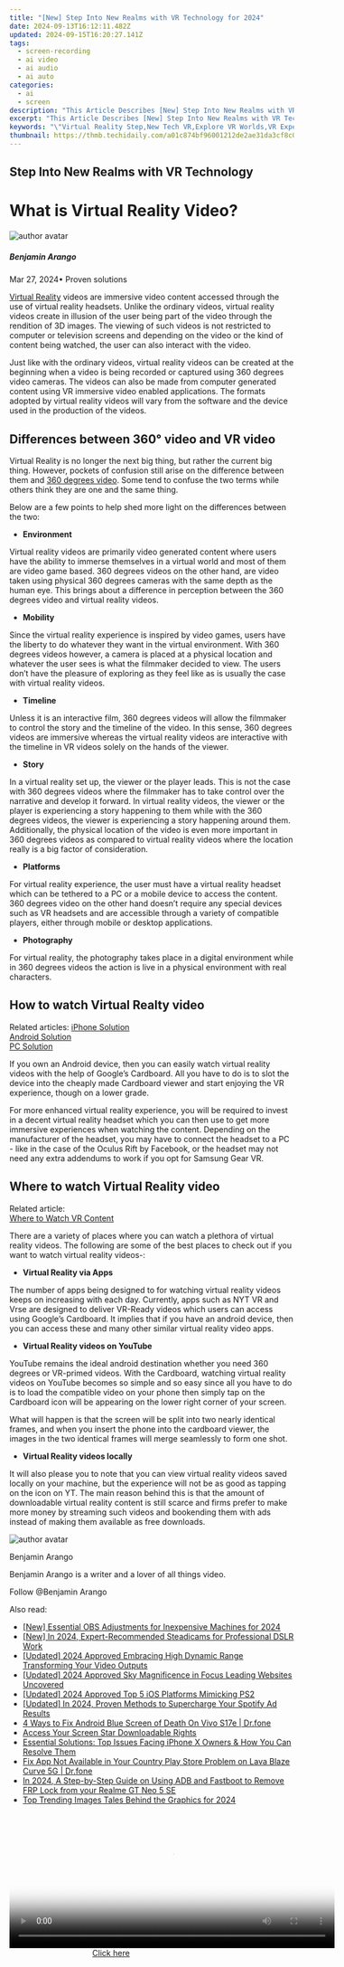 ```yaml
---
title: "[New] Step Into New Realms with VR Technology for 2024"
date: 2024-09-13T16:12:11.482Z
updated: 2024-09-15T16:20:27.141Z
tags: 
  - screen-recording
  - ai video
  - ai audio
  - ai auto
categories: 
  - ai
  - screen
description: "This Article Describes [New] Step Into New Realms with VR Technology for 2024"
excerpt: "This Article Describes [New] Step Into New Realms with VR Technology for 2024"
keywords: "\"Virtual Reality Step,New Tech VR,Explore VR Worlds,VR Experience Jump,Realms VR Adventure,Innovative VR Stepping,Next-Gen VR Technology\""
thumbnail: https://thmb.techidaily.com/a01c874bf96001212de2ae31da3cf8c01bb85a8c094ea57055633d7f6bda8cb6.jpg
---
```


## Step Into New Realms with VR Technology

# What is Virtual Reality Video?

![author avatar](https://images.wondershare.com/filmora/article-images/benjamin-arango-author.jpg)

##### Benjamin Arango

 Mar 27, 2024• Proven solutions

[Virtual Reality](https://tools.techidaily.com/wondershare/filmora/download/) videos are immersive video content accessed through the use of virtual reality headsets. Unlike the ordinary videos, virtual reality videos create in illusion of the user being part of the video through the rendition of 3D images. The viewing of such videos is not restricted to computer or television screens and depending on the video or the kind of content being watched, the user can also interact with the video.

 Just like with the ordinary videos, virtual reality videos can be created at the beginning when a video is being recorded or captured using 360 degrees video cameras. The videos can also be made from computer generated content using VR immersive video enabled applications. The formats adopted by virtual reality videos will vary from the software and the device used in the production of the videos.

## Differences between 360° video and VR video

 Virtual Reality is no longer the next big thing, but rather the current big thing. However, pockets of confusion still arise on the difference between them and [360 degrees video](https://filmora.wondershare.com/virtual-reality/what-is-360-video.html). Some tend to confuse the two terms while others think they are one and the same thing.

 Below are a few points to help shed more light on the differences between the two:

* **Environment**

 Virtual reality videos are primarily video generated content where users have the ability to immerse themselves in a virtual world and most of them are video game based. 360 degrees videos on the other hand, are video taken using physical 360 degrees cameras with the same depth as the human eye. This brings about a difference in perception between the 360 degrees video and virtual reality videos.

* **Mobility**

 Since the virtual reality experience is inspired by video games, users have the liberty to do whatever they want in the virtual environment. With 360 degrees videos however, a camera is placed at a physical location and whatever the user sees is what the filmmaker decided to view. The users don’t have the pleasure of exploring as they feel like as is usually the case with virtual reality videos.

* **Timeline**

 Unless it is an interactive film, 360 degrees videos will allow the filmmaker to control the story and the timeline of the video. In this sense, 360 degrees videos are immersive whereas the virtual reality videos are interactive with the timeline in VR videos solely on the hands of the viewer.

* **Story**

 In a virtual reality set up, the viewer or the player leads. This is not the case with 360 degrees videos where the filmmaker has to take control over the narrative and develop it forward. In virtual reality videos, the viewer or the player is experiencing a story happening to them while with the 360 degrees videos, the viewer is experiencing a story happening around them. Additionally, the physical location of the video is even more important in 360 degrees videos as compared to virtual reality videos where the location really is a big factor of consideration.

* **Platforms**

 For virtual reality experience, the user must have a virtual reality headset which can be tethered to a PC or a mobile device to access the content. 360 degrees video on the other hand doesn’t require any special devices such as VR headsets and are accessible through a variety of compatible players, either through mobile or desktop applications.

* **Photography**

 For virtual reality, the photography takes place in a digital environment while in 360 degrees videos the action is live in a physical environment with real characters.

## How to watch Virtual Realty video

 Related articles:
[iPhone Solution](https://tools.techidaily.com/wondershare/filmora/download/)  
[Android Solution](https://filmora.wondershare.com/virtual-reality/watch-vr-360-video-on-android.html)  
[PC Solution](https://tools.techidaily.com/wondershare/filmora/download/)

 If you own an Android device, then you can easily watch virtual reality videos with the help of Google’s Cardboard. All you have to do is to slot the device into the cheaply made Cardboard viewer and start enjoying the VR experience, though on a lower grade.

 For more enhanced virtual reality experience, you will be required to invest in a decent virtual reality headset which you can then use to get more immersive experiences when watching the content. Depending on the manufacturer of the headset, you may have to connect the headset to a PC - like in the case of the Oculus Rift by Facebook, or the headset may not need any extra addendums to work if you opt for Samsung Gear VR.

## Where to watch Virtual Reality video

 Related article:  
[Where to Watch VR Content](https://tools.techidaily.com/wondershare/filmora/download/)

 There are a variety of places where you can watch a plethora of virtual reality videos. The following are some of the best places to check out if you want to watch virtual reality videos-:

* **Virtual Reality via Apps**

 The number of apps being designed to for watching virtual reality videos keeps on increasing with each day. Currently, apps such as NYT VR and Vrse are designed to deliver VR-Ready videos which users can access using Google’s Cardboard. It implies that if you have an android device, then you can access these and many other similar virtual reality video apps.

* **Virtual Reality videos on YouTube**

 YouTube remains the ideal android destination whether you need 360 degrees or VR-primed videos. With the Cardboard, watching virtual reality videos on YouTube becomes so simple and so easy since all you have to do is to load the compatible video on your phone then simply tap on the Cardboard icon will be appearing on the lower right corner of your screen.

 What will happen is that the screen will be split into two nearly identical frames, and when you insert the phone into the cardboard viewer, the images in the two identical frames will merge seamlessly to form one shot.

* **Virtual Reality videos locally**

 It will also please you to note that you can view virtual reality videos saved locally on your machine, but the experience will not be as good as tapping on the icon on YT. The main reason behind this is that the amount of downloadable virtual reality content is still scarce and firms prefer to make more money by streaming such videos and bookending them with ads instead of making them available as free downloads.

![author avatar](https://images.wondershare.com/filmora/article-images/benjamin-arango-author.jpg)

Benjamin Arango

Benjamin Arango is a writer and a lover of all things video.

Follow @Benjamin Arango


<ins class="adsbygoogle"
     style="display:block"
     data-ad-format="autorelaxed"
     data-ad-client="ca-pub-7571918770474297"
     data-ad-slot="1223367746"></ins>



<ins class="adsbygoogle"
     style="display:block"
     data-ad-client="ca-pub-7571918770474297"
     data-ad-slot="8358498916"
     data-ad-format="auto"
     data-full-width-responsive="true"></ins>


<span class="atpl-alsoreadstyle">Also read:</span>
<div><ul>
<li><a href="https://screen-mirroring-recording.techidaily.com/new-essential-obs-adjustments-for-inexpensive-machines-for-2024/"><u>[New] Essential OBS Adjustments for Inexpensive Machines for 2024</u></a></li>
<li><a href="https://article-tips.techidaily.com/new-in-2024-expert-recommended-steadicams-for-professional-dslr-work/"><u>[New] In 2024, Expert-Recommended Steadicams for Professional DSLR Work</u></a></li>
<li><a href="https://fox-direct.techidaily.com/updated-2024-approved-embracing-high-dynamic-range-transforming-your-video-outputs/"><u>[Updated] 2024 Approved Embracing High Dynamic Range Transforming Your Video Outputs</u></a></li>
<li><a href="https://article-tips.techidaily.com/updated-2024-approved-sky-magnificence-in-focus-leading-websites-uncovered/"><u>[Updated] 2024 Approved Sky Magnificence in Focus Leading Websites Uncovered</u></a></li>
<li><a href="https://digital-screen-recording.techidaily.com/updated-2024-approved-top-5-ios-platforms-mimicking-ps2/"><u>[Updated] 2024 Approved Top 5 iOS Platforms Mimicking PS2</u></a></li>
<li><a href="https://article-tips.techidaily.com/updated-in-2024-proven-methods-to-supercharge-your-spotify-ad-results/"><u>[Updated] In 2024, Proven Methods to Supercharge Your Spotify Ad Results</u></a></li>
<li><a href="https://howto.techidaily.com/4-ways-to-fix-android-blue-screen-of-death-on-vivo-s17e-drfone-by-drfone-fix-android-problems-fix-android-problems/"><u>4 Ways to Fix Android Blue Screen of Death On Vivo S17e | Dr.fone</u></a></li>
<li><a href="https://extra-resources.techidaily.com/access-your-screen-star-downloadable-rights/"><u>Access Your Screen Star Downloadable Rights</u></a></li>
<li><a href="https://vp-tips.techidaily.com/essential-solutions-top-issues-facing-iphone-x-owners-and-how-you-can-resolve-them/"><u>Essential Solutions: Top Issues Facing iPhone X Owners & How You Can Resolve Them</u></a></li>
<li><a href="https://howto.techidaily.com/fix-app-not-available-in-your-country-play-store-problem-on-lava-blaze-curve-5g-drfone-by-drfone-fix-android-problems-fix-android-problems/"><u>Fix App Not Available in Your Country Play Store Problem on Lava Blaze Curve 5G | Dr.fone</u></a></li>
<li><a href="https://android-frp.techidaily.com/in-2024-a-step-by-step-guide-on-using-adb-and-fastboot-to-remove-frp-lock-from-your-realme-gt-neo-5-se-by-drfone-android/"><u>In 2024, A Step-by-Step Guide on Using ADB and Fastboot to Remove FRP Lock from your Realme GT Neo 5 SE</u></a></li>
<li><a href="https://article-tips.techidaily.com/top-trending-images-tales-behind-the-graphics-for-2024/"><u>Top Trending Images Tales Behind the Graphics for 2024</u></a></li>
</ul></div>

<!-- affiliate ads begin -->
<span id="1983472">
					<video width="576" height="240" style="cursor:pointer"
           poster="//a.impactradius-go.com/display-clicktoplayimage/1983472.png"
           onclick="if(!this.playClicked){this.play();this.setAttribute('controls',true);this.playClicked=true;}">
	   <source src="//a.impactradius-go.com/display-ad/22993-1983472">
	   <img src="//a.impactradius-go.com/display-clicktoplayimage/1983472.png" style="border: none; height: 100%; width: 100%; object-fit: contain">
	</video>
	<div style="width:360px;text-align:center"><a href="javascript:window.open(decodeURIComponent('https%3A%2F%2Fhomestyler.sjv.io%2Fc%2F5597632%2F1983472%2F22993'), '_blank');void(0);">Click here</a></div>
</span>
<img height="0" width="0" src="https://imp.pxf.io/i/5597632/1983472/22993" style="position:absolute;visibility:hidden;" border="0" />
<!-- affiliate ads end -->


